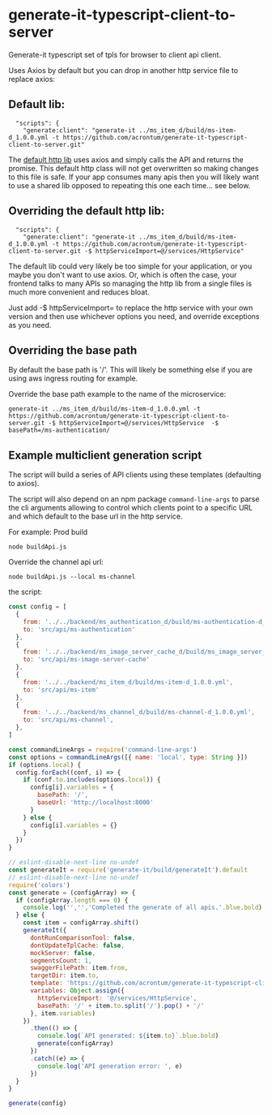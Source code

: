 # generate-it-typescript-client-to-server

Generate-it typescript set of tpls for browser to client api client.

Uses Axios by default but you can drop in another http service file to replace axios:

## Default lib:
```
  "scripts": {
    "generate:client": "generate-it ../ms_item_d/build/ms-item-d_1.0.0.yml -t https://github.com/acrontum/generate-it-typescript-client-to-server.git"
```
The [default http lib](https://github.com/acrontum/generate-it-typescript-client-to-server/blob/master/lib/HttpService.ts.njk) uses axios and simply calls the API and returns the promise. This default http class will not get overwritten so making changes to this file is safe. If your app consumes many apis then you will likely want to use a shared lib opposed to repeating this one each time... see below.

## Overriding the default http lib:
```
  "scripts": {
    "generate:client": "generate-it ../ms_item_d/build/ms-item-d_1.0.0.yml -t https://github.com/acrontum/generate-it-typescript-client-to-server.git -$ httpServiceImport=@/services/HttpService"
```
The default lib could very likely be too simple for your application, or you maybe you don't want to use axios. Or, which is often the case, your frontend talks to many APIs so managing the http lib from a single files is much more convenient and reduces bloat.

Just add -$ httpServiceImport=<the project import> to replace the http service with your own version and then use whichever options you need, and override exceptions as you need. 

## Overriding the base path
By default the base path is '/'. This will likely be something else if you are using aws ingress routing for example.

Override the base path example to the name of the microservice:
```
generate-it ../ms_item_d/build/ms-item-d_1.0.0.yml -t https://github.com/acrontum/generate-it-typescript-client-to-server.git -$ httpServiceImport=@/services/HttpService  -$ basePath=/ms-authentication/
```

## Example multiclient generation script
The script will build a series of API clients using these templates (defaulting to axios).

The script will also depend on an npm package `command-line-args` to parse the cli arguments allowing to control which clients point to a specific URL and which default to the base url in the http service.

For example:
Prod build
```
node buildApi.js
```
Override the channel api url:
```
node buildApi.js --local ms-channel
```

the script:
```javascript
const config = [
  {
    from: '../../backend/ms_authentication_d/build/ms-authentication-d_1.0.1.yml',
    to: 'src/api/ms-authentication'
  },
  {
    from: '../../backend/ms_image_server_cache_d/build/ms_image_server_cache_d_1.0.0.yml',
    to: 'src/api/ms-image-server-cache'
  },
  {
    from: '../../backend/ms_item_d/build/ms-item-d_1.0.0.yml',
    to: 'src/api/ms-item'
  },
  {
    from: '../../backend/ms_channel_d/build/ms-channel-d_1.0.0.yml',
    to: 'src/api/ms-channel',
  },
]

const commandLineArgs = require('command-line-args')
const options = commandLineArgs([{ name: 'local', type: String }])
if (options.local) {
  config.forEach((conf, i) => {
    if (conf.to.includes(options.local)) {
      config[i].variables = {
        basePath: '/',
        baseUrl: 'http://localhost:8000'
      }
    } else {
      config[i].variables = {}
    }
  })
}

// eslint-disable-next-line no-undef
const generateIt = require('generate-it/build/generateIt').default
// eslint-disable-next-line no-undef
require('colors')
const generate = (configArray) => {
  if (configArray.length === 0) {
    console.log('','','Completed the generate of all apis.'.blue.bold)
  } else {
    const item = configArray.shift()
    generateIt({
      dontRunComparisonTool: false,
      dontUpdateTplCache: false,
      mockServer: false,
      segmentsCount: 1,
      swaggerFilePath: item.from,
      targetDir: item.to,
      template: 'https://github.com/acrontum/generate-it-typescript-client-to-server.git',
      variables: Object.assign({
        httpServiceImport: '@/services/HttpService',
        basePath: '/' + item.to.split('/').pop() + '/'
      }, item.variables)
    })
      .then(() => {
        console.log(`API generated: ${item.to}`.blue.bold)
        generate(configArray)
      })
      .catch((e) => {
        console.log('API generation error: ', e)
      })
  }
}

generate(config)
```
